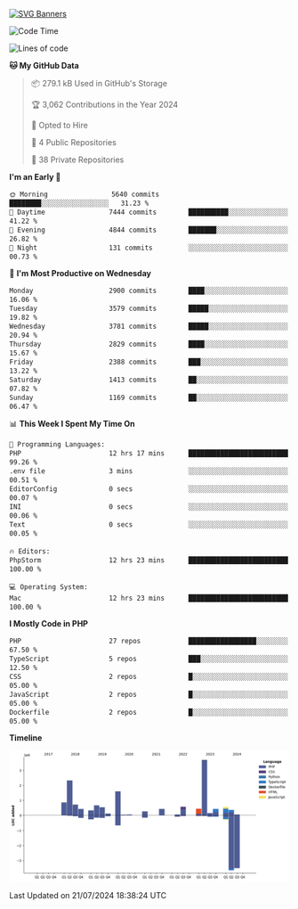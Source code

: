 [![SVG Banners](https://svg-banners.vercel.app/api?type=glitch&text1=Gere_Lajos%F0%9F%92%BB&width=800&height=400)](https://github.com/Akshay090/svg-banners)

<!--START_SECTION:waka-->
![Code Time](http://img.shields.io/badge/Code%20Time-1%2C785%20hrs%202%20mins-blue)

![Lines of code](https://img.shields.io/badge/From%20Hello%20World%20I%27ve%20Written-14.6%20million%20lines%20of%20code-blue)

**🐱 My GitHub Data** 

> 📦 279.1 kB Used in GitHub's Storage 
 > 
> 🏆 3,062 Contributions in the Year 2024
 > 
> 💼 Opted to Hire
 > 
> 📜 4 Public Repositories 
 > 
> 🔑 38 Private Repositories 
 > 
**I'm an Early 🐤** 

```text
🌞 Morning                5640 commits        ████████░░░░░░░░░░░░░░░░░   31.23 % 
🌆 Daytime                7444 commits        ██████████░░░░░░░░░░░░░░░   41.22 % 
🌃 Evening                4844 commits        ███████░░░░░░░░░░░░░░░░░░   26.82 % 
🌙 Night                  131 commits         ░░░░░░░░░░░░░░░░░░░░░░░░░   00.73 % 
```
📅 **I'm Most Productive on Wednesday** 

```text
Monday                   2900 commits        ████░░░░░░░░░░░░░░░░░░░░░   16.06 % 
Tuesday                  3579 commits        █████░░░░░░░░░░░░░░░░░░░░   19.82 % 
Wednesday                3781 commits        █████░░░░░░░░░░░░░░░░░░░░   20.94 % 
Thursday                 2829 commits        ████░░░░░░░░░░░░░░░░░░░░░   15.67 % 
Friday                   2388 commits        ███░░░░░░░░░░░░░░░░░░░░░░   13.22 % 
Saturday                 1413 commits        ██░░░░░░░░░░░░░░░░░░░░░░░   07.82 % 
Sunday                   1169 commits        ██░░░░░░░░░░░░░░░░░░░░░░░   06.47 % 
```


📊 **This Week I Spent My Time On** 

```text
💬 Programming Languages: 
PHP                      12 hrs 17 mins      █████████████████████████   99.26 % 
.env file                3 mins              ░░░░░░░░░░░░░░░░░░░░░░░░░   00.51 % 
EditorConfig             0 secs              ░░░░░░░░░░░░░░░░░░░░░░░░░   00.07 % 
INI                      0 secs              ░░░░░░░░░░░░░░░░░░░░░░░░░   00.06 % 
Text                     0 secs              ░░░░░░░░░░░░░░░░░░░░░░░░░   00.05 % 

🔥 Editors: 
PhpStorm                 12 hrs 23 mins      █████████████████████████   100.00 % 

💻 Operating System: 
Mac                      12 hrs 23 mins      █████████████████████████   100.00 % 
```

**I Mostly Code in PHP** 

```text
PHP                      27 repos            █████████████████░░░░░░░░   67.50 % 
TypeScript               5 repos             ███░░░░░░░░░░░░░░░░░░░░░░   12.50 % 
CSS                      2 repos             █░░░░░░░░░░░░░░░░░░░░░░░░   05.00 % 
JavaScript               2 repos             █░░░░░░░░░░░░░░░░░░░░░░░░   05.00 % 
Dockerfile               2 repos             █░░░░░░░░░░░░░░░░░░░░░░░░   05.00 % 
```



**Timeline**

![Lines of Code chart](https://raw.githubusercontent.com/gere-lajos/gere-lajos/main/assets/bar_graph.png)


 Last Updated on 21/07/2024 18:38:24 UTC
<!--END_SECTION:waka-->

